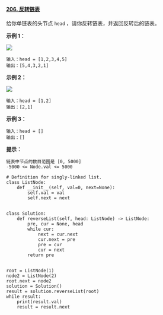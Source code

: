 #### [206. 反转链表](https://leetcode-cn.com/problems/reverse-linked-list/)

给你单链表的头节点 `head` ，请你反转链表，并返回反转后的链表。

**示例 1：**

![](https://assets.leetcode.com/uploads/2021/02/19/rev1ex1.jpg)

```
输入：head = [1,2,3,4,5]
输出：[5,4,3,2,1]
```

**示例 2：**

![](https://assets.leetcode.com/uploads/2021/02/19/rev1ex2.jpg)

```
输入：head = [1,2]
输出：[2,1]
```

**示例 3：**

```
输入：head = []
输出：[]
```

**提示：**

```
链表中节点的数目范围是 [0, 5000]
-5000 <= Node.val <= 5000
```



```
# Definition for singly-linked list.
class ListNode:
    def __init__(self, val=0, next=None):
        self.val = val
        self.next = next


class Solution:
    def reverseList(self, head: ListNode) -> ListNode:
        pre, cur = None, head
        while cur:
            next = cur.next
            cur.next = pre
            pre = cur
            cur = next
        return pre


root = ListNode(1)
node2 = ListNode(2)
root.next = node2
solution = Solution()
result = solution.reverseList(root)
while result:
    print(result.val)
    result = result.next

```

